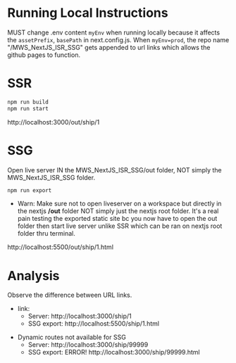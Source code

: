 # Running Local Instructions

MUST change .env content `myEnv` when running locally because it affects the `assetPrefix`, `basePath` in next.config.js. When `myEnv=prod`, the repo name "/MWS_NextJS_ISR_SSG" gets appended to url links which allows the github pages to function.



# SSR

```bash
npm run build
npm run start
```

http://localhost:3000/out/ship/1


# SSG

Open live server IN the MWS_NextJS_ISR_SSG/out folder, NOT simply the MWS_NextJS_ISR_SSG folder.

```bash
npm run export
```

* Warn: Make sure not to open liveserver on a workspace but directly in the nextjs **/out** folder NOT simply just the nextjs root folder. It's a real pain testing the exported static site bc you now have to open the out folder then start live server unlike SSR which can be ran on nextjs root folder thru terminal.

http://localhost:5500/out/ship/1.html

# Analysis

Observe the difference between URL links.

* link:
  * Server: http://localhost:3000/ship/1 
  * SSG export: http://localhost:5500/ship/1.html
<!--  -->
* Dynamic routes not available for SSG
  * Server: http://localhost:3000/ship/99999
  * SSG export: ERROR! http://localhost:3000/ship/99999.html

